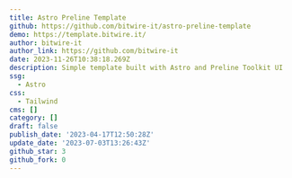 ```yaml
---
title: Astro Preline Template
github: https://github.com/bitwire-it/astro-preline-template
demo: https://template.bitwire.it/
author: bitwire-it
author_link: https://github.com/bitwire-it
date: 2023-11-26T10:38:18.269Z
description: Simple template built with Astro and Preline Toolkit UI
ssg:
  - Astro
css:
  - Tailwind
cms: []
category: []
draft: false
publish_date: '2023-04-17T12:50:28Z'
update_date: '2023-07-03T13:26:43Z'
github_star: 3
github_fork: 0
---
```


